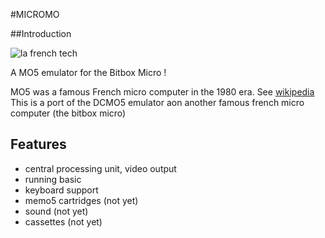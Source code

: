 #MICROMO

##Introduction

![la french tech](http://www.lafrenchtech.com/sites/all/themes/frenchtech/img/logo.png)

A MO5 emulator for the Bitbox Micro ! 

MO5 was a famous French micro computer in the 1980 era. See [wikipedia](https://en.wikipedia.org/wiki/Thomson_MO5)
This is a port of the DCMO5 emulator aon another famous french micro computer (the bitbox micro)


## Features

 - central processing unit, video output
 - running basic
 - keyboard support
 - memo5 cartridges (not yet)
 - sound (not yet)
 - cassettes (not yet)
 
